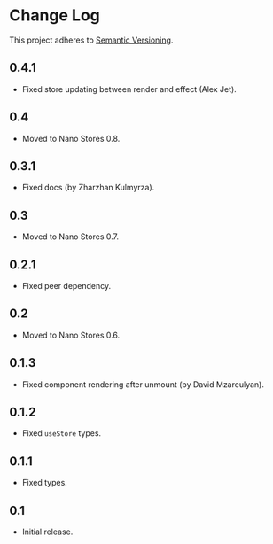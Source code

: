 # Change Log
This project adheres to [Semantic Versioning](http://semver.org/).

## 0.4.1
* Fixed store updating between render and effect (Alex Jet).

## 0.4
* Moved to Nano Stores 0.8.

## 0.3.1
* Fixed docs (by Zharzhan Kulmyrza).

## 0.3
* Moved to Nano Stores 0.7.

## 0.2.1
* Fixed peer dependency.

## 0.2
* Moved to Nano Stores 0.6.

## 0.1.3
* Fixed component rendering after unmount (by David Mzareulyan).

## 0.1.2
* Fixed `useStore` types.

## 0.1.1
* Fixed types.

## 0.1
* Initial release.

